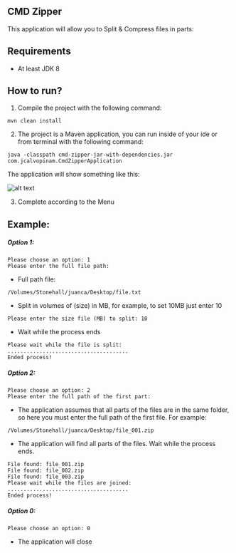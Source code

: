 CMD Zipper
---
This application will allow you to Split & Compress files in parts:

Requirements
--
* At least JDK 8

How to run?
---

1. Compile the project with the following command:
```
mvn clean install
```
2. The project is a Maven application, you can run inside of your ide or
 from terminal with the following command: 
 ```
 java -classpath cmd-zipper-jar-with-dependencies.jar com.jcalvopinam.CmdZipperApplication
 ```

The application will show something like this:


![alt text](https://github.com/juanca87/cmd-zipper/blob/master/src/main/resources/screenshots/menu.jpg?raw=true "Menu")


3. Complete according to the Menu

Example:
---
##### Option 1:

```
Please choose an option: 1
Please enter the full file path: 
```

* Full path file:
```
/Volumes/Stonehall/juanca/Desktop/file.txt
```

* Split in volumes of (size) in MB, for example, to set 10MB just enter 10

```
Please enter the size file (MB) to split: 10
```

* Wait while the process ends
```
Please wait while the file is split:
......................................
Ended process!
```

##### Option 2:
```
Please choose an option: 2
Please enter the full path of the first part: 
```

* The application assumes that all parts of the files are in the same folder, so here you must enter the full path of the first file. For example:

```
/Volumes/Stonehall/juanca/Desktop/file_001.zip
```
* The application will find all parts of the files. Wait while the process ends.
```
File found: file_001.zip
File found: file_002.zip
File found: file_003.zip
Please wait while the files are joined: 
......................................
Ended process!
```

##### Option 0:
```
Please choose an option: 0
```

* The application will close

